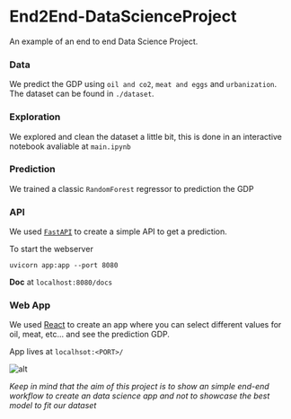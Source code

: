 # End2End-DataScienceProject

An example of an end to end Data Science Project.

### Data
We predict the GDP using `oil and co2`, `meat and eggs` and `urbanization`. The dataset can be found in `./dataset`. 

### Exploration

We explored and clean the dataset a little bit, this is done in an interactive notebook avaliable at `main.ipynb`

### Prediction

We trained a classic `RandomForest` regressor to prediction the GDP

### API

We used [`FastAPI`](https://fastapi.tiangolo.com/) to create a simple API to get a prediction. 

To start the webserver

```
uvicorn app:app --port 8080
```

**Doc** at `localhost:8080/docs`

### Web App

We used [React](https://it.reactjs.org/) to create an app where you can select different values for oil, meat, etc... and see the prediction GDP.

App lives at `localhsot:<PORT>/`

![alt](https://raw.githubusercontent.com/FrancescoSaverioZuppichini/End2End-DataScienceProject/master/images/webapp_all.png)

*Keep in mind that the aim of this project is to show an simple end-end workflow to create an data science app and not to showcase the best model to fit our dataset*